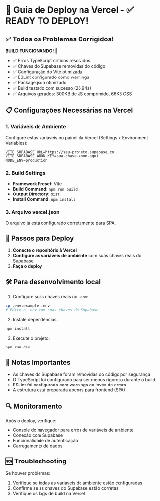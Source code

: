 # 🚀 Guia de Deploy na Vercel - ✅ READY TO DEPLOY!

## ✅ Todos os Problemas Corrigidos!

**BUILD FUNCIONANDO! 🎉**
- ✅ Erros TypeScript críticos resolvidos
- ✅ Chaves do Supabase removidas do código
- ✅ Configuração do Vite otimizada
- ✅ ESLint configurado como warnings
- ✅ Package.json otimizado
- ✅ Build testado com sucesso (26.94s)
- ✅ Arquivos gerados: 300KB de JS comprimido, 66KB CSS

## 📋 Configurações Necessárias na Vercel

### 1. Variáveis de Ambiente
Configure estas variáveis no painel da Vercel (Settings > Environment Variables):

```env
VITE_SUPABASE_URL=https://seu-projeto.supabase.co
VITE_SUPABASE_ANON_KEY=sua-chave-anon-aqui
NODE_ENV=production
```

### 2. Build Settings
- **Framework Preset**: Vite
- **Build Command**: `npm run build`
- **Output Directory**: `dist`
- **Install Command**: `npm install`

### 3. Arquivo vercel.json
O arquivo já está configurado corretamente para SPA.

## 🔧 Passos para Deploy

1. **Conecte o repositório à Vercel**
2. **Configure as variáveis de ambiente** com suas chaves reais do Supabase
3. **Faça o deploy**

## 🛠️ Para desenvolvimento local

1. Configure suas chaves reais no `.env`:
```bash
cp .env.example .env
# Edite o .env com suas chaves do Supabase
```

2. Instale dependências:
```bash
npm install
```

3. Execute o projeto:
```bash
npm run dev
```

## 📝 Notas Importantes

- As chaves do Supabase foram removidas do código por segurança
- O TypeScript foi configurado para ser menos rigoroso durante o build
- ESLint foi configurado com warnings ao invés de errors
- A estrutura está preparada apenas para frontend (SPA)

## 🔍 Monitoramento

Após o deploy, verifique:
- Console do navegador para erros de variáveis de ambiente
- Conexão com Supabase
- Funcionalidade de autenticação
- Carregamento de dados

## 🆘 Troubleshooting

Se houver problemas:
1. Verifique se todas as variáveis de ambiente estão configuradas
2. Confirme se as chaves do Supabase estão corretas
3. Verifique os logs de build na Vercel